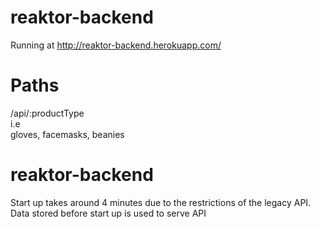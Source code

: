 ﻿# reaktor-backend
 Running at http://reaktor-backend.herokuapp.com/
 # Paths
 /api/:productType  
 i.e  
 gloves, facemasks, beanies  
# reaktor-backend
Start up takes around 4 minutes due to the restrictions of the legacy API.  
Data stored before start up is used to serve API
